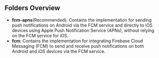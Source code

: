 ## Folders Overview
- **fcm-apns**(Recommended): Contains the implementation for sending push notifications on Android via the FCM service and directly to iOS devices using Apple Push Notification Service (APNs), without relying on the FCM service for iOS.
- **fcm**: Contains the implementation for integrating Firebase Cloud Messaging (FCM) to send and receive push notifications on both Android and iOS devices via the FCM service.
